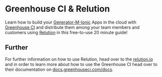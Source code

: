 # Greenhouse CI & Relution
Learn how to build your [Generator-M-Ionic](https://github.com/mwaylabs/generator-m-ionic) Apps in the cloud with [Greenhouse CI](https://app.greenhouseci.com) and distribute them among your team members and customers using [Relution](https://www.relution.io/en/) in this free-to-use 20 minute guide!


## Further
For further information on how to use Relution, head over to the [relution.io](https://www.relution.io) and in order to learn more about how to use the Greenhouse CI head over to their documentation on [docs.greenhouseci.com/docs](http://docs.greenhouseci.com/docs).
